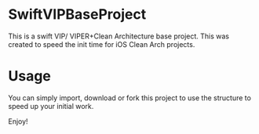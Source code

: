 # SwiftVIPBaseProject
This is a swift VIP/ VIPER+Clean Architecture base project. This was created to speed the init time for iOS Clean Arch projects.

# Usage
You can simply import, download or fork this project to use the structure to speed up your initial work.

Enjoy!
